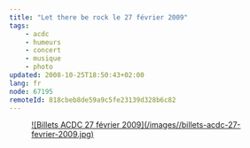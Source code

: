 ```yaml
---
title: "Let there be rock le 27 février 2009"
tags:
    - acdc
    - humeurs
    - concert
    - musique
    - photo
updated: 2008-10-25T18:50:43+02:00
lang: fr
node: 67195
remoteId: 818cbeb8de59a9c5fe23139d328b6c82
---
```

<figure class="object-center"><a href="/images/billets-acdc-27-fevrier-2009.jpg">![Billets ACDC 27 février 2009](/images//billets-acdc-27-fevrier-2009.jpg)
</a></figure>

